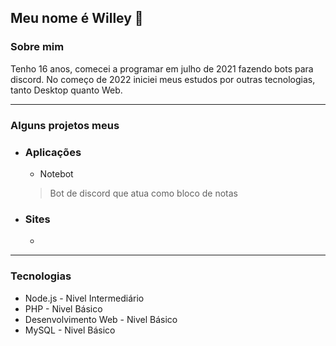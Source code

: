 ## Meu nome é Willey 👋

### Sobre mim
Tenho 16 anos, comecei a programar em julho de 2021 fazendo bots para discord. No começo de 2022 iniciei meus estudos por outras tecnologias, tanto Desktop quanto Web.

---

### Alguns projetos meus

- ### Aplicações
  - Notebot
  > Bot de discord que atua como bloco de notas
  
- ### Sites
  - 

---

### Tecnologias

- Node.js - Nivel Intermediário
- PHP - Nivel Básico
- Desenvolvimento Web - Nivel Básico
- MySQL - Nivel Básico
